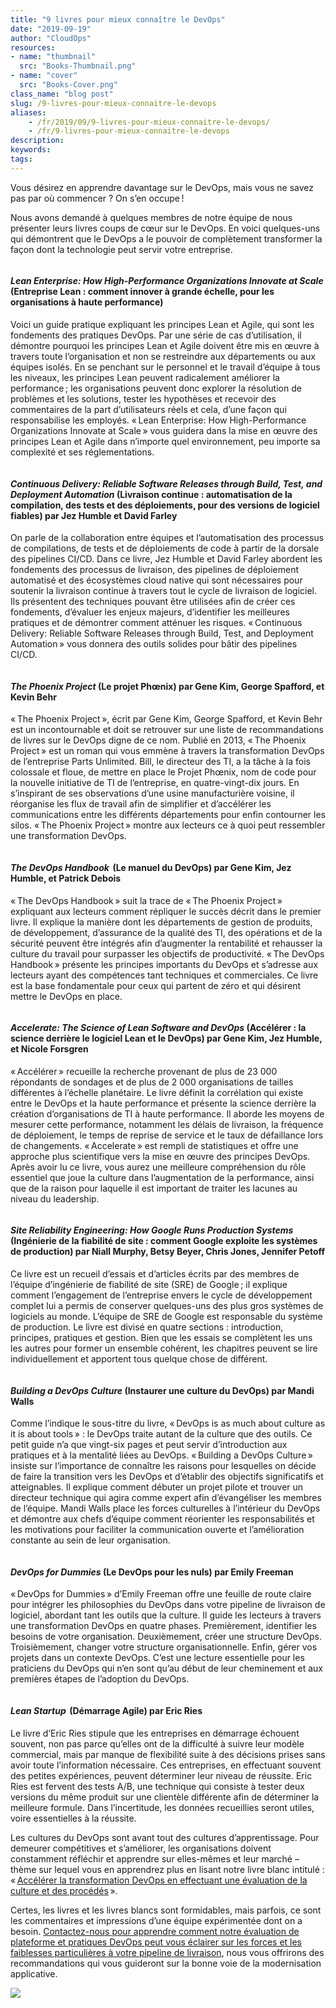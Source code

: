 ```yaml
---
title: "9 livres pour mieux connaître le DevOps"
date: "2019-09-19"
author: "CloudOps"
resources:
- name: "thumbnail"
  src: "Books-Thumbnail.png"
- name: "cover"
  src: "Books-Cover.png"
class_name: "blog post"
slug: /9-livres-pour-mieux-connaitre-le-devops
aliases:
    - /fr/2019/09/9-livres-pour-mieux-connaitre-le-devops/
    - /fr/9-livres-pour-mieux-connaitre-le-devops
description:
keywords:
tags:
---
```


<p>Vous désirez en apprendre davantage sur le DevOps, mais vous ne savez pas par où commencer&nbsp;? On s’en occupe !</p><p>Nous avons demandé à quelques membres de notre équipe de nous présenter leurs livres coups de cœur sur le DevOps. En voici quelques-uns qui démontrent que le DevOps a le pouvoir de complètement transformer la façon dont la technologie peut servir votre entreprise.</p><div class="wp-block-image"> <figure class="alignleft"><img src="https://lh6.googleusercontent.com/Baor7_VszWYm5n0Dyw159Ig_NCR1b3Smw1vDVCQLKZ-8JBYOh4YqYbHua19JtCtY7nTknL-1ZlTwH0EzoOg8HJoUrC3cod4a6-a7Koj4jX-tXnlueH-Pa7qN7MPphaCLDTmXdQZhIQ5x5uHoaA" alt=""></figure></div><h4><strong><em>Lean Enterprise: How High-Performance Organizations Innovate at Scale</em></strong><strong> (Entreprise Lean&nbsp;: comment innover à grande échelle, pour les organisations à haute performance)</strong></h4><p>Voici un guide pratique expliquant les principes Lean et Agile, qui sont les fondements des pratiques DevOps. Par une série de cas d’utilisation, il démontre pourquoi les principes Lean et Agile doivent être mis en œuvre à travers toute l’organisation et non se restreindre aux départements ou aux équipes isolés. En se penchant sur le personnel et le travail d’équipe à tous les niveaux, les principes Lean peuvent radicalement améliorer la performance ; les organisations peuvent donc explorer la résolution de problèmes et les solutions, tester les hypothèses et recevoir des commentaires de la part d’utilisateurs réels et cela, d’une façon qui responsabilise les employés. « Lean Enterprise: How High-Performance Organizations Innovate at Scale » vous guidera dans la mise en œuvre des principes Lean et Agile dans n’importe quel environnement, peu importe sa complexité et ses réglementations.&nbsp;</p><div class="wp-block-image"> <figure class="alignleft"><img src="https://lh4.googleusercontent.com/8AdepPhmmL8PV21ZJM0eXb_ihngkXaSEPBb9gGx_Q6CQ_IMtZfc70BLvruJ4_Cfv90RBBQbW_5FfHf8_SWkzpE_O41DyYVLU5Xn5nDrFlPVbrR3DLthII585yCTi2ce6P_CgQMDFXzTWh5iPHw" alt=""></figure></div><h4><strong><em>Continuous Delivery: Reliable Software Releases through Build, Test, and Deployment Automation</em></strong><strong> (Livraison continue&nbsp;: automatisation de la compilation, des tests et des déploiements, pour des versions de logiciel fiables) par Jez Humble et David Farley&nbsp;</strong></h4><p>On parle de la collaboration entre équipes et l’automatisation des processus de compilations, de tests et de déploiements de code à partir de la dorsale des pipelines CI/CD. Dans ce livre, Jez Humble et David Farley abordent les fondements des processus de livraison, des pipelines de déploiement automatisé et des écosystèmes cloud native qui sont nécessaires pour soutenir la livraison continue à travers tout le cycle de livraison de logiciel. Ils présentent des techniques pouvant être utilisées afin de créer ces fondements, d’évaluer les enjeux majeurs, d’identifier les meilleures pratiques et de démontrer comment atténuer les risques. « Continuous Delivery: Reliable Software Releases through Build, Test, and Deployment Automation » vous donnera des outils solides pour bâtir des pipelines CI/CD.</p><div class="wp-block-image"> <figure class="alignleft"><img src="https://lh3.googleusercontent.com/feC4q8ylHNSb9rrIj8I_JowDY6ttLK00cCSPL2OU6xhaXzEg_4GY8G2hw4gkIstpeHb5fm0z8f3LhBmo0grDh19SnVUWbI4GeG527E78202WEKZHcbynpj25KmXhfiRE3UOqh_nHOTeTS-2BRA" alt=""></figure></div><h4><strong><em>The Phoenix Project</em></strong><strong> (Le projet Phœnix) par Gene Kim, George Spafford, et Kevin Behr</strong></h4><p>« The Phoenix Project », écrit par Gene Kim, George Spafford, et Kevin Behr est un incontournable et doit se retrouver sur une liste de recommandations de livres sur le DevOps digne de ce nom. Publié en 2013, « The Phoenix Project » est un roman qui vous emmène à travers la transformation DevOps de l’entreprise Parts Unlimited. Bill, le directeur des TI, a la tâche à la fois colossale et floue, de mettre en place le Projet Phœnix, nom de code pour la nouvelle initiative de TI de l’entreprise, en quatre-vingt-dix jours. En s’inspirant de ses observations d’une usine manufacturière voisine, il réorganise les flux de travail afin de simplifier et d’accélérer les communications entre les différents départements pour enfin contourner les silos. « The Phoenix Project » montre aux lecteurs ce à quoi peut ressembler une transformation DevOps.</p><div class="wp-block-image"> <figure class="alignleft"><img src="https://lh5.googleusercontent.com/kBjj-CbISyIPaS6XAdj7hohyMQYVRP3TAK5p5OZ3utccAKyB1nKbeWvMiOlvHy6TDDdqlXIcr5bC_oQZG4PRJRFqdwKTOkpWFFRKHye9JTtYBp8MqwtTPiZ7xhKPV0peHVZEd8srbY2DEo9SGQ" alt=""></figure></div><h4><strong><em>The DevOps Handbook</em></strong><strong>  (Le manuel du DevOps) par Gene Kim, Jez Humble, et Patrick Debois</strong></h4><p>« The DevOps Handbook » suit la trace de « The Phoenix Project » expliquant aux lecteurs comment répliquer le succès décrit dans le premier livre. Il explique la manière dont les départements de gestion de produits, de développement, d’assurance de la qualité des TI, des opérations et de la sécurité peuvent être intégrés afin d’augmenter la rentabilité et rehausser la culture du travail pour surpasser les objectifs de productivité. « The DevOps Handbook » présente les principes importants du DevOps et s’adresse aux lecteurs ayant des compétences tant techniques et commerciales. Ce livre est la base fondamentale pour ceux qui partent de zéro et qui désirent mettre le DevOps en place.</p><div class="wp-block-image"> <figure class="alignleft"><img src="https://lh4.googleusercontent.com/7pTzaqlngAfarHkEvueSMfa6dcz8pHNZ1nqlQXrvE1zfBK5kfoSI755a7ilKHSIyo7HjTC_Hxebk1xvFPPMoolOqIe8rI7vuCN5q5Bw7JsFjuUFbgsO1B3MPPiXLZOIXc_duJ2DGYF3xkMYq8w" alt=""></figure></div><h4><strong><em>Accelerate: The Science of Lean Software and DevOps</em></strong><strong> (Accélérer&nbsp;: la science derrière le logiciel Lean et le DevOps) par Gene Kim, Jez Humble, et Nicole Forsgren</strong></h4><p>« Accélérer » recueille la recherche provenant de plus de 23&nbsp;000 répondants de sondages et de plus de 2&nbsp;000 organisations de tailles différentes à l’échelle planétaire. Le livre définit la corrélation qui existe entre le DevOps et la haute performance et présente la science derrière la création d’organisations de TI à haute performance. Il aborde les moyens de mesurer cette performance, notamment les délais de livraison, la fréquence de déploiement, le temps de reprise de service et le taux de défaillance lors de changements. « Accelerate » est rempli de statistiques et offre une approche plus scientifique vers la mise en œuvre des principes DevOps. Après avoir lu ce livre, vous aurez une meilleure compréhension du rôle essentiel que joue la culture dans l’augmentation de la performance, ainsi que de la raison pour laquelle il est important de traiter les lacunes au niveau du leadership.</p><div class="wp-block-image"> <figure class="alignleft"><img src="https://lh6.googleusercontent.com/C1wqbhTpmF-SC5RyrSqKV2pfHWqr9X0og1KsTJDVnAz8b4HW3uIqrHt5TkChFOkElJ7hv_Z7yGh3fk5NMF_9wn26atNrQCChyG2wwh1GRSztDnrnmCu9eidUvh1_jti3cWQVVUSO4vMGBgyoGA" alt=""></figure></div><h4><strong><em>Site Reliability Engineering: How Google Runs Production Systems </em></strong><strong>(Ingénierie de la fiabilité de site&nbsp;: comment Google exploite les systèmes de production) par Niall Murphy, Betsy Beyer, Chris Jones, Jennifer Petoff</strong></h4><p>Ce livre est un recueil d’essais et d’articles écrits par des membres de l’équipe d’ingénierie de fiabilité de site (SRE) de Google ; il explique comment l’engagement de l’entreprise envers le cycle de développement complet lui a permis de conserver quelques-uns des plus gros systèmes de logiciels au monde. L’équipe de SRE de Google est responsable du système de production. Le livre est divisé en quatre sections&nbsp;: introduction, principes, pratiques et gestion. Bien que les essais se complètent les uns les autres pour former un ensemble cohérent, les chapitres peuvent se lire individuellement et apportent tous quelque chose de différent.&nbsp;</p><div class="wp-block-image"> <figure class="alignleft"><img src="https://lh5.googleusercontent.com/ow6zFnvob8fJ_-Cny1pyecbSPvlmpUlIHeLcAornxXNg-MLXmFUTNsaO3Um4OS0zyktLTlwqaH1Zj4vPNB4rRFoNBls44IBqIdzXaK8B_70K7S_RGNr4Mb7J35rWYV1HDt18tKm0QvM8EwFI6Q" alt=""></figure></div><h4><strong><em>Building a DevOps Culture</em></strong><strong> (Instaurer une culture du DevOps) par Mandi Walls</strong></h4><p>Comme l’indique le sous-titre du livre, « DevOps is as much about culture as it is about tools »&nbsp;: le DevOps traite autant de la culture que des outils. Ce petit guide n’a que vingt-six pages et peut servir d’introduction aux pratiques et à la mentalité liées au DevOps. « Building a DevOps Culture » insiste sur l’importance de connaître les raisons pour lesquelles on décide de faire la transition vers les DevOps et d’établir des objectifs significatifs et atteignables. Il explique comment débuter un projet pilote et trouver un directeur technique qui agira comme expert afin d’évangéliser les membres de l’équipe. Mandi Walls place les forces culturelles à l’intérieur du DevOps et démontre aux chefs d’équipe comment réorienter les responsabilités et les motivations pour faciliter la communication ouverte et l’amélioration constante au sein de leur organisation.</p><div class="wp-block-image"> <figure class="alignleft"><img src="https://lh4.googleusercontent.com/uJWiVAM08Ej7PkSHI9tie3UlqU49CVB65ayrq3byVncD_lf92jciCaYgmWBXnFHfbg-yjRiDO3xH0e6aIv7Hr5Xujw2jFM_EBxT7mAce39y_Wddain0PaBWV-qX9mspQhcbHfOLffPk7cGK1vQ" alt=""></figure></div><h4><strong><em>DevOps for Dummies</em></strong><strong> (Le DevOps pour les nuls) par Emily Freema</strong>n</h4><p>« DevOps for Dummies » d’Emily Freeman offre une feuille de route claire pour intégrer les philosophies du DevOps dans votre pipeline de livraison de logiciel, abordant tant les outils que la culture. Il guide les lecteurs à travers une transformation DevOps en quatre phases. Premièrement, identifier les besoins de votre organisation. Deuxièmement, créer une structure DevOps. Troisièmement, changer votre structure organisationnelle. Enfin, gérer vos projets dans un contexte DevOps. C’est une lecture essentielle pour les praticiens du DevOps qui n’en sont qu’au début de leur cheminement et aux premières étapes de l’adoption du DevOps.&nbsp;</p><div class="wp-block-image"> <figure class="alignleft"><img src="https://lh5.googleusercontent.com/xc5eoOdmSAkey-N5VwUl0vkg6NrHkNL_G-1H_igfBHzVWwnK-i20liX7c_boxs6xumz9wRByEFcht8u2OSdi0FoFDf4LmEWekcw-aeIXFWl4LG5XNO7lWpIBTNitdvamJbCOSlCa4lE1QUyxBg" alt=""></figure></div><h4><strong><em>Lean Startup</em></strong><strong>  (Démarrage Agile) par Eric Ries</strong></h4><p>Le livre d’Eric Ries stipule que les entreprises en démarrage échouent souvent, non pas parce qu’elles ont de la difficulté à suivre leur modèle commercial, mais par manque de flexibilité suite à des décisions prises sans avoir toute l’information nécessaire. Ces entreprises, en effectuant souvent des petites expériences, peuvent déterminer leur niveau de réussite. Eric Ries est fervent des tests A/B, une technique qui consiste à tester deux versions du même produit sur une clientèle différente afin de déterminer la meilleure formule. Dans l’incertitude, les données recueillies seront utiles, voire essentielles à la réussite.</p><p>Les cultures du DevOps sont avant tout des cultures d’apprentissage. Pour demeurer compétitives et s’améliorer, les organisations doivent constamment réfléchir et apprendre sur elles-mêmes et leur marché – thème sur lequel vous en apprendrez plus en lisant notre livre blanc intitulé&nbsp;: « <a href="https://info.cloudops.com/accelerer_la_transformation_devops">Accélérer la transformation DevOps en effectuant une évaluation de la culture et des procédés</a> ».&nbsp;</p><p>Certes, les livres et les livres blancs sont formidables, mais parfois, ce sont les commentaires et impressions d’une équipe expérimentée dont on a besoin. <a href="https://www.cloudops.com/devops-platform-and-practices-assessment/?utm_source=DevOps%20Books%20Blog%20Post&amp;utm_medium=Contact%20us%20to%20learn%20more%20about%20a%20DPPA&amp;utm_campaign=DevOps%20Transformation%20white%20paper">Contactez-nous pour apprendre comment notre évaluation de plateforme et pratiques DevOps peut vous éclairer sur les forces et les faiblesses particulières à votre pipeline de livraison</a>, nous vous offrirons des recommandations qui vous guideront sur la bonne voie de la modernisation applicative.</p>

<div class="row">
    <div class="col-xl-8 offset-xl-2 col-lg-10 offset-lg-1 col-md-10 offset-md-1 col-sm-12 col-xs-12 cta-image">
      <img src="/images/blog/cta/livreblanc.jpeg">
    </div>
</div>
